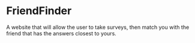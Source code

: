 # FriendFinder

A website that will allow the user to take surveys, then match you with the friend that has the answers closest to yours.
